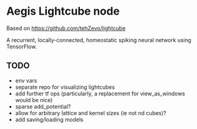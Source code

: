 # Aegis Lightcube node

Based on https://github.com/tehZevo/lightcube

A recurrent, locally-connected, homeostatic spiking neural network using TensorFlow.

## TODO
* env vars
* separate repo for visualizing lightcubes
* add further tf ops (particularly, a replacement for view_as_windows would be nice)
* sparse add_potential?
* allow for arbitrary lattice and kernel sizes (ie not nd cubes)?
* add saving/loading models
